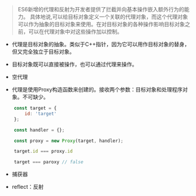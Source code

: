 > ES6新增的代理和反射为开发者提供了拦截并向基本操作嵌入额外行为的能力。
> 具体地说,可以给目标对象定义一个关联的代理对象，而这个代理对象可以作为抽象的目标对象来使用。在对目标对象的各种操作影响目标对象之前，可以在代理对象中对这些操作加以控制。

- 代理是目标对象的抽象。类似于C++指针，因为它可以用作目标对象的替身，但又完全独立于目标对象。
- 目标对象既可以直接被操作，也可以通过代理来操作。

- 空代理

- 代理是使用Proxy构造函数来创建的。接收两个参数：目标对象和处理程序对象。不可缺少。

```js
    const target = {
        id: 'target'
    };

    const handler = {};

    const proxy = new Proxy(target, handler);

    target.id === proxy.id

    target === paroxy // false
```

- 捕获器


- reflect：反射